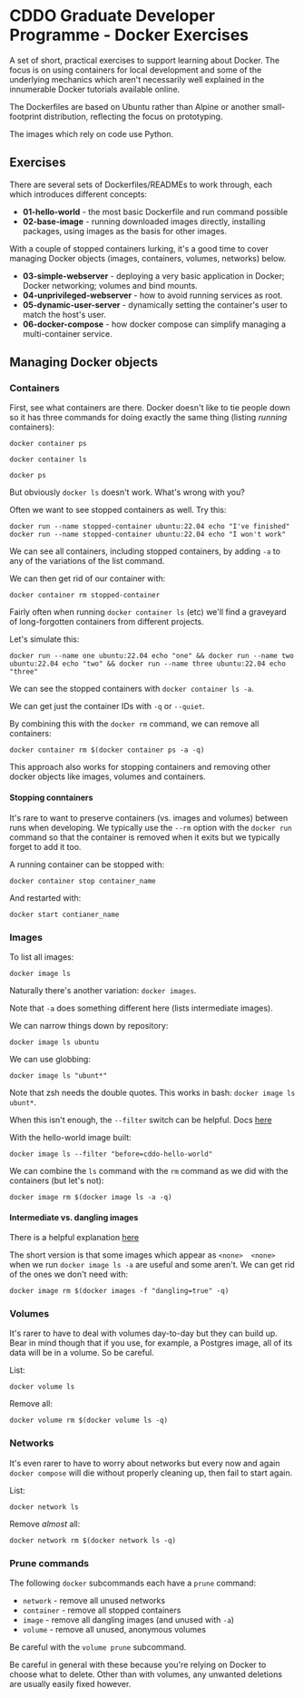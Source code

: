 # CDDO Graduate Developer Programme - Docker Exercises

A set of short, practical exercises to support learning about Docker. The focus is on using containers for local development and some of the underlying mechanics which aren't necessarily well explained in the innumerable Docker tutorials available online.

The Dockerfiles are based on Ubuntu rather than Alpine or another small-footprint distribution, reflecting the focus on prototyping.

The images which rely on code use Python.

## Exercises

There are several sets of Dockerfiles/READMEs to work through, each which introduces different concepts:

- **01-hello-world** - the most basic Dockerfile and run command possible
- **02-base-image** - running downloaded images directly, installing packages, using images as the basis for other images.

With a couple of stopped containers lurking, it's a good time to cover managing Docker objects (images, containers, volumes, networks) below.

- **03-simple-webserver** - deploying a very basic application in Docker; Docker networking; volumes and bind mounts.
- **04-unprivileged-webserver** - how to avoid running services as root.
- **05-dynamic-user-server** - dynamically setting the container's user to match the host's user.
- **06-docker-compose** - how docker compose can simplify managing a multi-container service.

## Managing Docker objects

### Containers

First, see what containers are there. Docker doesn't like to tie people down so it has three commands for doing exactly the same thing (listing *running* containers):

```
docker container ps

docker container ls

docker ps

```

But obviously `docker ls` doesn't work. What's wrong with you?

Often we want to see stopped containers as well. Try this:

```
docker run --name stopped-container ubuntu:22.04 echo "I've finished"
docker run --name stopped-container ubuntu:22.04 echo "I won't work"
```

We can see all containers, including stopped containers, by adding `-a` to any of the variations of the list command.

We can then get rid of our container with:

```
docker container rm stopped-container
```

Fairly often when running `docker container ls` (etc) we'll find a graveyard of long-forgotten containers from different projects.

Let's simulate this:

```
docker run --name one ubuntu:22.04 echo "one" && docker run --name two ubuntu:22.04 echo "two" && docker run --name three ubuntu:22.04 echo "three"
```

We can see the stopped containers with `docker container ls -a`.

We can get just the container IDs with `-q` or `--quiet`.

By combining this with the `docker rm` command, we can remove all containers:

```
docker container rm $(docker container ps -a -q)
```

This approach also works for stopping containers and removing other docker objects like images, volumes and containers.

#### Stopping conntainers

It's rare to want to preserve containers (vs. images and volumes) between runs when developing. We typically use the `--rm` option with the `docker run` command so that the container is removed when it exits but we typically forget to add it too.

A running container can be stopped with:

```
docker container stop container_name
```

And restarted with:

```
docker start contianer_name
```

### Images

To list all images:

```
docker image ls
```

Naturally there's another variation: `docker images`.

Note that `-a` does something different here (lists intermediate images).

We can narrow things down by repository:

```
docker image ls ubuntu
```

We can use globbing:

```
docker image ls "ubunt*"
```

Note that zsh needs the double quotes. This works in bash: `docker image ls ubunt*`.

When this isn't enough, the `--filter` switch can be helpful. Docs [here](https://docs.docker.com/engine/reference/commandline/images/)

With the hello-world image built:

```
docker image ls --filter "before=cddo-hello-world"
```

We can combine the `ls` command with the `rm` command as we did with the containers (but let's not):

```
docker image rm $(docker image ls -a -q)
```

#### Intermediate vs. dangling images

There is a helpful explanation [here](https://medium.com/@krishnakummar/dangling-none-none-docker-images-714514627fb#:~:text=Dangling%20%3A%20docker%20images,-Krishna&text=These%20intermediate%20images%20are%20important,a%20wastage%20of%20disk%20space.&text=These%20%3A%20are%20called%20as%20the,images%20needs%20to%20be%20pruned.)

The short version is that some images which appear as `<none>  <none>` when we run `docker image ls -a`
are useful and some aren't. We can get rid of the ones we don't need with:

```
docker image rm $(docker images -f "dangling=true" -q)
```

### Volumes

It's rarer to have to deal with volumes day-to-day but they can build up. Bear in mind though that if you use, for example, a Postgres image, all of its data will be in a volume. So be careful.

List:

```
docker volume ls
```

Remove all:

```
docker volume rm $(docker volume ls -q)
```

### Networks

It's even rarer to have to worry about networks but every now and again `docker compose` will die without
properly cleaning up, then fail to start again.

List:

```
docker network ls
```

Remove *almost* all:

```
docker network rm $(docker network ls -q)
```

### Prune commands

The following `docker` subcommands each have a `prune` command:

- `network` - remove all unused networks
- `container` - remove all stopped containers
- `image` - remove all dangling images (and unused with `-a`)
- `volume` - remove all unused, anonymous volumes

Be careful with the `volume prune` subcommand.

Be careful in general with these because you're relying on Docker to choose what to delete. Other than with volumes, any unwanted deletions are usually easily fixed however.